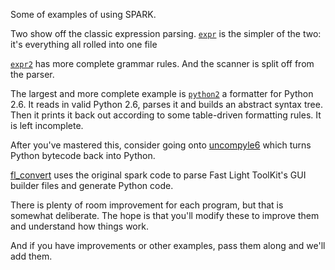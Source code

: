 Some of examples of using SPARK.

Two show off the classic expression parsing. [`expr`](http://github.com/rocky/python-spark/tree/master/example/expr) is the simpler of the two:
it's everything all rolled into one file

[`expr2`](http://github.com/rocky/python-spark/tree/master/example/expr2) has more complete grammar rules. And the scanner is split off
from the parser.

The largest and more complete example is
[`python2`](http://github.com/rocky/python-spark/tree/master/example/python2)
a formatter for Python 2.6. It reads in valid Python 2.6, parses it
and builds an abstract syntax tree. Then it prints it back out
according to some table-driven formatting rules. It is left
incomplete.

After you've mastered this, consider going onto
[uncompyle6](http://github.com/rocky/python-uncompyle6) which turns Python
bytecode back into Python.

[fl_convert](https://sourceforge.net/projects/pyfltk/files/flconvert/flconvert-0.1a2/) uses the original spark code to parse Fast Light ToolKit's GUI builder files and generate Python code.

There is plenty of room improvement for each program, but that is
somewhat deliberate. The hope is that you'll modify these to
improve them and understand how things work.

And if you have improvements or other examples, pass them along and
we'll add them.
